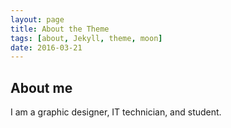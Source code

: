```yaml
---
layout: page
title: About the Theme
tags: [about, Jekyll, theme, moon]
date: 2016-03-21
---
```

## About me

I am a graphic designer, IT technician, and student.
